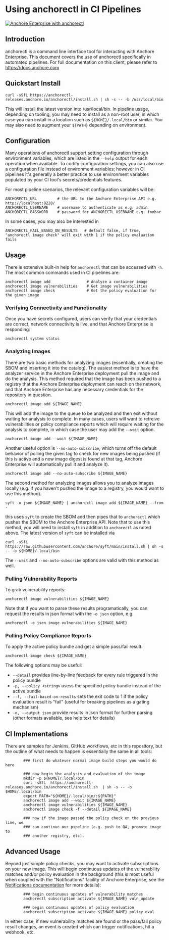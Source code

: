 # Using anchorectl in CI Pipelines

[![Anchore Enterprise with anchorectl](https://github.com/pvnovarese/anchorectl-pipeline/actions/workflows/anchorectl-enterprise.yaml/badge.svg)](https://github.com/pvnovarese/anchorectl-pipeline/actions/workflows/anchorectl-enterprise.yaml)

## Introduction

anchorectl is a command line interface tool for interacting with Anchore Enterprise.  This document covers the use of anchorectl specifically in automated pipelines.  For full documentation on this client, please refer to https://docs.anchore.com

## Quickstart Install

```curl -sSfL https://anchorectl-releases.anchore.io/anchorectl/install.sh | sh -s -- -b /usr/local/bin```

This will install the latest version into /usr/local/bin.  In pipeline usage, depending on tooling, you may need to install as a non-root user, in which case you can install in a location such as `${HOME}/.local/bin` or similar.  You may also need to augment your `${PATH}` depending on environment.

## Configuration

Many operations of anchorectl support setting configuration through environment variables, which are listed in the `--help` output for each operation when available. To codify configuration settings, you can also use a configuration file instead of environment variables; however in CI pipelines it's generally a better practice to use environment variables populated by your CI tool's secrets/credentials features.

For most pipeline scenarios, the relevant configuration variables will be:

```
ANCHORECTL_URL         # the URL to the Anchore Enterprise API e.g. http://localhost:8228/
ANCHORECTL_USERNAME    # username to authenticate as e.g. admin
ANCHORECTL_PASSWORD    # password for ANCHORECTL_USERNAME e.g. foobar 
```

In some cases, you may also be interested in 

```
ANCHORECTL_FAIL_BASED_ON_RESULTS   # default false, if true, "anchorectl image check" will exit with 1 if the policy evaluation fails
```


## Usage

There is extensive built-in help for `anchorectl` that can be accessed with `-h`.  The most common commands used in CI pipelines are:

```
anchorectl image add                # Analyze a container image
anchorectl image vulnerabilities    # Get image vulnerabilities
anchorectl image check              # Get the policy evaluation for the given image
```

### Verifying Connectivity and Functionality

Once you have secrets configured, users can verify that your credentials are correct, network connectivity is live, and that Anchore Enterprise is responding:

```anchorectl system status```

### Analyzing Images

There are two basic methods for analyzing images (essentially, creating the SBOM and inserting it into the catalog).  The easiest method is to have the analyzer service in the Anchore Enterprise deployment pull the image and do the analysis.  This method required that the image has been pushed to a registry that the Anchore Enterprise deployment can reach on the network, and that Anchore Enterprise has any necessary credentials for the repository in question.

```anchorectl image add ${IMAGE_NAME}```

This will add the image to the queue to be analyzed and then exit without waiting for analysis to complete.  In many cases, users will want to retreive vulnerabilities or policy compliance reports which will require waiting for the analysis to complete, in which case the user may add the `--wait` option.

```anchorectl image add --wait ${IMAGE_NAME}```

Another useful option is `--no-auto-subscribe`, which turns off the default behavior of polling the given tag to check for new images being pushed (if this is active and a new image digest is found at that tag, Anchore Enterprise will automatically pull it and analyze it).

```anchorectl image add --no-auto-subscribe ${IMAGE_NAME}```

The second method for analyzing images allows you to analyze images locally (e.g. if you haven't pushed the image to a registry, you would want to use this method).

```syft -o json ${IMAGE_NAME} | anchorectl image add ${IMAGE_NAME} --from -```

this uses `syft` to create the SBOM and then pipes that to `anchorectl` which pushes the SBOM to the Anchore Enterprise API.  Note that to use this method, you will need to install `syft` in addition to `anchorectl` as noted above.  The latest version of `syft` can be installed via

```curl -sSfL https://raw.githubusercontent.com/anchore/syft/main/install.sh | sh -s -- -b ${HOME}/.local/bin```

The `--wait` and `--no-auto-subscribe` options are valid with this method as well.

### Pulling Vulnerability Reports

To grab vulnerability reports: 

```anchorectl image vulnerabilities ${IMAGE_NAME}```

Note that if you want to parse these results programatically, you can request the results in json format with the `-o json` option, e.g.

```anchorectl -o json image vulnerabilities ${IMAGE_NAME}```


### Pulling Policy Compliance Reports

To apply the active policy bundle and get a simple pass/fail result:

```anchorectl image check ${IMAGE_NAME}```

The following options may be useful:

* `--detail` provides line-by-line feedback for every rule triggered in the policy bundle
* `-p, --policy <string>` usess the specified policy bundle instead of the active bundle
* `--f, --fail-based-on-results` sets the exit code to 1 if the policy evaluation result is "fail" (useful for breaking pipelines as a gating mechanism)
* `-o, --output json` provide results in json format for further parsing (other formats available, see help text for details)

## CI Implementations

There are samples for Jenkins, GitHub workflows, etc in this repository, but the outline of what needs to happen is essentially the same in all tools:

```
        ### first do whatever normal image build steps you would do here
        
        ### now begin the analysis and evaluation of the image
        mkdir -p ${HOME}/.local/bin
        curl -sSfL  https://anchorectl-releases.anchore.io/anchorectl/install.sh  | sh -s -- -b $HOME/.local/bin  
        export PATH="${HOME}/.local/bin/:${PATH}"
        anchorectl image add --wait ${IMAGE_NAME}
        anchorectl image vulnerabilities ${IMAGE_NAME}
        anchorectl image check -f --detail ${IMAGE_NAME}
        
        ### now if the image passed the policy check on the previous line, we
        ### can continue our pipeline (e.g. push to QA, promote image to 
        ### another registry, etc).
```

## Advanced Usage

Beyond just simple policy checks, you may want to activate subscriptions on your new image.  This will begin continuous updates of the vulnerability matches and/or policy evaluation in the background (this is most useful when coupled with the "Notifications" facility of Anchore Enterprise, see the [Notifications documentation](https://docs.anchore.com/current/docs/configuration/notifications/) for more details):

```
        ### begin continuous updates of vulnerability matches
        anchorectl subscription activate ${IMAGE_NAME} vuln_update
        
        ### begin continuous updates of policy evaluation
        anchorectl subscription activate ${IMAGE_NAME} policy_eval   
```

In either case, if new vulnerability matches are found or the pass/fail policy result changes, an event is created which can trigger notifications, hit a webhook, etc.
